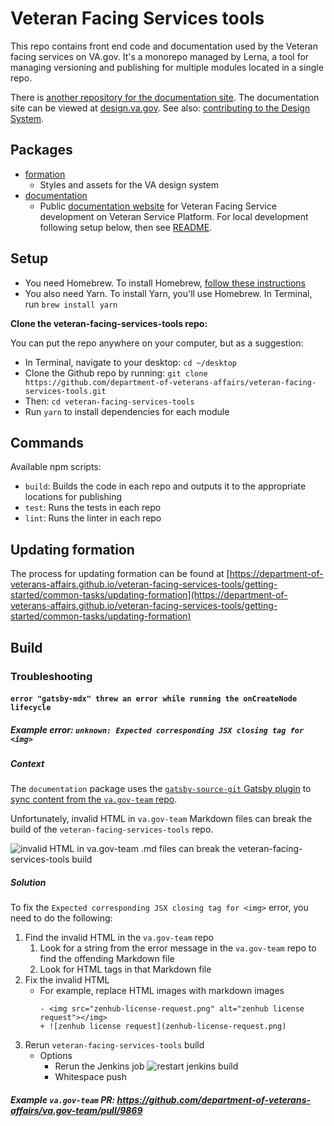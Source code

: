 # Veteran Facing Services tools

This repo contains front end code and documentation used by the Veteran facing services on VA.gov. It's a monorepo managed by Lerna, a tool for managing versioning and publishing for multiple modules located in a single repo.

There is [another repository for the documentation site](https://github.com/department-of-veterans-affairs/vets-design-system-documentation). The documentation site can be viewed at [design.va.gov](https://design.va.gov). See also: [contributing to the Design System](https://design.va.gov/about/developers#contributing-to-the-design-system/).

## Packages

- [formation](./packages/formation)
  - Styles and assets for the VA design system
- [documentation](./packages/documentation)
  - Public [documentation website](https://department-of-veterans-affairs.github.io/veteran-facing-services-tools/) for Veteran Facing Service development on Veteran Service Platform. For local development following setup below, then see [README](https://github.com/department-of-veterans-affairs/veteran-facing-services-tools/blob/master/packages/documentation/README.md).

## Setup

- You need Homebrew. To install Homebrew, [follow these instructions](https://www.howtogeek.com/211541/homebrew-for-os-x-easily-installs-desktop-apps-and-terminal-utilities/)
- You also need Yarn. To install Yarn, you'll use Homebrew. In Terminal, run `brew install yarn`

**Clone the veteran-facing-services-tools repo:**

You can put the repo anywhere on your computer, but as a suggestion:
- In Terminal, navigate to your desktop: `cd ~/desktop`
- Clone the Github repo by running: `git clone https://github.com/department-of-veterans-affairs/veteran-facing-services-tools.git`
- Then: `cd veteran-facing-services-tools`
- Run `yarn` to install dependencies for each module

## Commands

Available npm scripts:

- `build`: Builds the code in each repo and outputs it to the appropriate locations for publishing
- `test`: Runs the tests in each repo
- `lint`: Runs the linter in each repo

## Updating formation

The process for updating formation can be found at [https://department-of-veterans-affairs.github.io/veteran-facing-services-tools/getting-started/common-tasks/updating-formation](https://department-of-veterans-affairs.github.io/veteran-facing-services-tools/getting-started/common-tasks/updating-formation)

## Build

### Troubleshooting

#### `error "gatsby-mdx" threw an error while running the onCreateNode lifecycle`

##### Example error: `unknown: Expected corresponding JSX closing tag for <img>`

##### Context

The `documentation` package uses the [`gatsby-source-git` Gatsby plugin](https://www.gatsbyjs.org/packages/gatsby-source-git/) to [sync content from the `va.gov-team` repo](https://github.com/department-of-veterans-affairs/veteran-facing-services-tools/blob/aaae519093b16b6b884e5133a42fee69754f5f74/packages/documentation/gatsby-config.js#L13-L22). 

Unfortunately, invalid HTML in `va.gov-team` Markdown files can break the build of the `veteran-facing-services-tools` repo. 

![invalid HTML in va.gov-team .md files can break the veteran-facing-services-tools build](https://user-images.githubusercontent.com/6130520/83894488-f9c86380-a716-11ea-8620-b17fa17542af.png)

##### Solution 

To fix the `Expected corresponding JSX closing tag for <img>` error, you need to do the following:

1. Find the invalid HTML in the `va.gov-team` repo
   1. Look for a string from the error message in the `va.gov-team` repo to find the offending Markdown file
   2. Look for HTML tags in that Markdown file
2. Fix the invalid HTML
   - For example, replace HTML images with markdown images
      ```
      - <img src="zenhub-license-request.png" alt="zenhub license request"></img>
      + ![zenhub license request](zenhub-license-request.png)
      ```
3. Rerun `veteran-facing-services-tools` build
   - Options
     - Rerun the Jenkins job
     ![restart jenkins build](https://user-images.githubusercontent.com/6130520/83898908-31d2a500-a71d-11ea-8236-be138fd7ef31.gif)
     - Whitespace push

##### Example `va.gov-team` PR: https://github.com/department-of-veterans-affairs/va.gov-team/pull/9869
